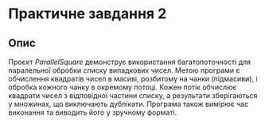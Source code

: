 # Практичне завдання 2

## Опис

Проєкт _ParallelSquare_ демонструє використання багатопоточності для паралельної обробки списку випадкових чисел. Метою програми є обчислення квадратів чисел в масиві, розбитому на чанки (підмасиви), і обробка кожного чанку в окремому потоці. Кожен потік обчислює квадрати чисел з відповідної частини списку, а результати зберігаються у множинах, що виключають дублікати. Програма також вимірює час виконання та виводить його у зручному форматі.
